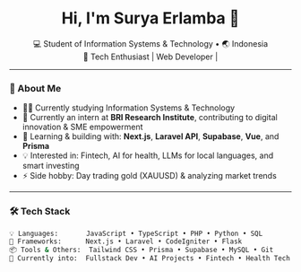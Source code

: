 <h1 align="center">Hi, I'm Surya Erlamba 👋</h1>
<p align="center">
  💻 Student of Information Systems & Technology • 🌏 Indonesia <br />
  🧠 Tech Enthusiast | Web Developer | 
</p>

---

### 🚀 About Me

- 👨‍🎓 Currently studying Information Systems & Technology
- 💼 Currently an intern at **BRI Research Institute**, contributing to digital innovation & SME empowerment
- 🌱 Learning & building with: **Next.js**, **Laravel API**, **Supabase**, **Vue**, and **Prisma**
- 💡 Interested in: Fintech, AI for health, LLMs for local languages, and smart investing
- ⚡ Side hobby: Day trading gold (XAUUSD) & analyzing market trends

---

### 🛠️ Tech Stack

```bash
💡 Languages:       JavaScript • TypeScript • PHP • Python • SQL
🧰 Frameworks:      Next.js • Laravel • CodeIgniter • Flask
📦 Tools & Others:  Tailwind CSS • Prisma • Supabase • MySQL • Git
🧠 Currently into:  Fullstack Dev • AI Projects • Fintech • Health Tech
